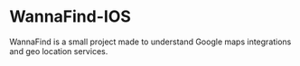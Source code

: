 # WannaFind-IOS
WannaFind is a small project made to understand Google maps integrations and geo location services.
